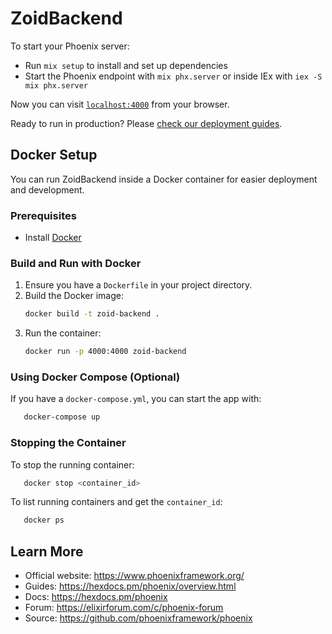 # ZoidBackend

To start your Phoenix server:

  * Run `mix setup` to install and set up dependencies
  * Start the Phoenix endpoint with `mix phx.server` or inside IEx with `iex -S mix phx.server`

Now you can visit [`localhost:4000`](http://localhost:4000) from your browser.

Ready to run in production? Please [check our deployment guides](https://hexdocs.pm/phoenix/deployment.html).

## Docker Setup

You can run ZoidBackend inside a Docker container for easier deployment and development.

### Prerequisites

- Install [Docker](https://docs.docker.com/get-docker/)

### Build and Run with Docker

1. Ensure you have a `Dockerfile` in your project directory.
2. Build the Docker image:
   ```sh
   docker build -t zoid-backend .
   ```
3. Run the container:
   ```sh
   docker run -p 4000:4000 zoid-backend
   ```

### Using Docker Compose (Optional)

If you have a `docker-compose.yml`, you can start the app with:

```sh
   docker-compose up
```

### Stopping the Container

To stop the running container:

```sh
   docker stop <container_id>
```

To list running containers and get the `container_id`:

```sh
   docker ps
```

## Learn More

  * Official website: https://www.phoenixframework.org/
  * Guides: https://hexdocs.pm/phoenix/overview.html
  * Docs: https://hexdocs.pm/phoenix
  * Forum: https://elixirforum.com/c/phoenix-forum
  * Source: https://github.com/phoenixframework/phoenix

